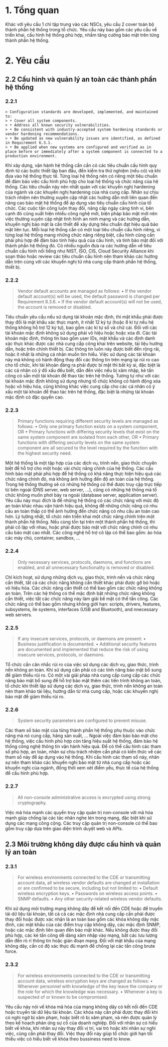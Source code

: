 # 1. Tổng quan
Khác với yêu cầu 1 chỉ tập trung vào các NSCs, yêu cầu 2 cover toàn bộ thành phần hệ thống trong tổ chức. Yêu cầu này bao gồm các yêu cầu về triển khai, cấu hình hệ thống phù hợp, nhầm tăng cường bảo mật trên từng thành phần hệ thống.
# 2. Yêu cầu
## 2.2 Cấu hình và quản lý an toàn các thành phần hệ thống
### 2.2.1
~~~
> Configuration standards are developed, implemented, and maintained to:
> • Cover all system components.
> • Address all known security vulnerabilities.
> • Be consistent with industry-accepted system hardening standards or vendor hardening recommendations.
> • Be updated as new vulnerability issues are identified, as defined in Requirement 6.3.1.
> • Be applied when new systems are configured and verified as in place before or immediately after a system component is connected to a production environment.
~~~
Khi xây dựng, vận hành hệ thống cần cần có các tiêu chuẩn cấu hình quy định từ các bước thiết lập ban đầu, đến kiểm tra thử nghiệm (nếu có) và khi đưa vào hệ thống thực tế. Từng loại hệ thống nên có riêng một tiêu chuẩn để đảm bảo việc cấu hình phù hợp cho loại hệ thống và chức năng của hệ thống.
Các tiêu chuẩn này nên nhất quán với các khuyến nghị hardening của ngành và các khuyến nghị hardening của nhà cung cấp. Nhân sự chịu trách nhiệm nên thường xuyên cập nhật các hướng dẫn mới liên quan đến nâng cao bảo mật hệ thống để áp dụng vào tiêu chuẩn cấu hình của tổ chức. Các cuộc tấn công luôn thay đổi, nâng cấp ngày càng tinh vi, bên cạnh đó cũng xuất hiện nhiều công nghệ mới, biện pháp bảo mật mới nên việc thường xuyên cập nhật tình hình an ninh mạng và các hướng dẫn, khuyến nghị bảo mật là cần thiết để xây dựng tiêu chuẩn đạt hiệu quả bảo mật liên tục.
Mỗi loại hệ thống cần có một loại tiêu chuẩn cấu hình riêng, vì từng loại hệ thống mang những chức năng riêng biệt, cấu hình cũng cần phải phù hợp để đảm bảo tính hiệu quả của cấu hình, và tính bảo mật đối với thành phần hệ thống đó.
Có nhiều nguồn đưa ra các hướng dẫn về tiêu chuẩn cấu hình nổi tiếng như NIST, ISO, CIS, Cloud Security Alliance khi soạn thảo hoặc review các tiêu chuẩn cấu hình nên tham khảo các hướng dẫn trên cùng với các khuyến nghị từ nhà cung cấp thành phần hệ thống, thiết bị.
### 2.2.2
> Vendor default accounts are managed as follows:
> • If the vendor default account(s) will be used, the default password is changed per Requirement 8.3.6.
> • If the vendor default account(s) will not be used, the account is removed or disabled.

Tiêu chuẩn yêu cầu nếu sử dụng tài khoản mặc định, thì mật khẩu phải được thay đổi là mật khẩu xác thực mạnh, ít nhất 12 ký tự (hoặc 8 kí tự nếu hệ thống không hỗ trợ 12 ký tự), bao gồm các kí tự số và chữ cái. Đối với các tài khoản mặc định không sử dụng phải vô hiệu hoặc hoặc xóa đi.
Các tài khoản mặc định, thông tin bao gồm user IDs, mật khẩu và các định danh xác thực khác được các nhà cung cấp công khai trên website, tài liệu hướng dẫn, hoặc trên chính thiết bị. Các thông tin luôn này được biết đến rộng rãi, hoặc ít nhất là những cá nhân muốn tìm hiểu. Việc sử dụng các tài khoản này mà không có hành động thay đổi các thông tin trên mạng lại rủi ro cao cho tổ chức, khi tài khoản đáng ra phải được bí mật thì bất kỳ ai, đặc biệt là các cá nhân có ý đồ xấu đều biết, dẫn đến việc nếu bị xâm nhập, kẻ tấn công có sẵn một tài khoản để thao tác trên hệ thống. Tương tự như với các tài khoản mặc định không sử dụng nhưng tổ chức không có hành động xóa hoặc vô hiệu hóa, cũng không khác việc cung cấp cho các cá nhân có ý xấu một tài khoản để thao tác trên hệ thống, đặc biệt là những tài khoản mặc định có đặc quyền cao.
### 2.2.3
> Primary functions requiring different security levels are managed as follows:
> • Only one primary function exists on a system component,
> OR
> • Primary functions with differing security levels that exist on the same system component are isolated from each other,
> OR
> • Primary functions with differing security levels on the same system component are all secured to the level required by the function with the highest security need.

Một hệ thống là một tập hợp của các dịch vụ, trình nền, giao thức chuyên biệt để hỗ trợ cho một hoặc vài chức năng chính của hệ thống. Các cấu hình bảo mật phải phù hợp để hệ thống có khả năng thực hiện hiệu quả các chức năng chính đó, mà không ảnh hưởng đến độ an toàn của hệ thống.
Trong hệ thống thường sẽ có những hệ thống có thể được truy cập trực tiếp từ bên ngoài (DNS server, web server, ...), cũng có những hệ thống mà tổ chức không muốn phơi bày ra ngoài (database server, application server). Yêu cầu này mục đích là để những hệ thống có các chức năng với mức độ an toàn khác nhau vận hành hiệu quả, không để những chức năng có nhu cầu an toàn thấp có thể ảnh hưởng đến chức năng có nhu cầu an toàn cao hơn.
Lý tưởng nhất, tổ chức nên triển khai một chức năng chính trên một thành phần hệ thống. Nếu cùng tồn tại trên một thành phần hệ thống, thì phải cô lập với nhau, hoặc phải được bảo mật với chức năng chính có nhu cầu bảo mật cao nhất.
Các công nghệ hỗ trợ cô lập có thể bao gồm: ảo hóa các máy chủ, container, sandbox, ...
### 2.2.4
> Only necessary services, protocols, daemons, and functions are enabled, and all unnecessary functionality is removed or disabled.

Chỉ kích hoạt, sử dụng những dịch vụ, giao thức, trình nền và chức năng cần thiết, tất cả các chức năng không cần thiết khác phải được gỡ bỏ hoặc vô hiệu hóa. Các chức năng cần thiết có thể bao gồm các chức năng không an toàn. Trên các hệ thống có thể mặc định bật những chức năng không cần thiết, việc tắt các chức năng này làm giải bề mặt có thể tấn công.
Các chức năng có thể bao gồm nhưng không giới hạn: scripts, drivers, features, subsystems, ile systems, interfaces (USB and Bluetooth), and nnecessary web servers.
### 2.2.5
> If any insecure services, protocols, or daemons are present:
> • Business justification is documented.
> • Additional security features are documented and implemented that reduce the risk of using insecure services, protocols, or daemons.

Tổ chức cần cân nhắc rủi ro của việc sử dụng các dịch vụ, giao thức, trình nền không an toàn. Khi sử dụng cần phải có các tính năng bảo mật bổ sung để giảm thiểu rủi ro.
Có một vài giải pháp nhà cung cấp cung cấp các chức năng bảo mật bổ sung để hỗ trợ bảo mật thêm các tiến trình không an toàn, tổ chức khi thiết lập sử dụng các dịch vụ, giao thức, trình nền không an toàn nên tham khảo tài liệu, hướng dẫn từ nhà cung cấp, hoặc các khuyến nghị bảo mật để giảm thiểu rủi ro.
### 2.2.6
> System security parameters are configured to prevent misuse.

Các tham số bảo mật của từng thành phần hệ thống phụ thuộc vào chức năng mà nó cung cấp, hãng sản xuất, ... Ngoài việc đảm bảo bảo mật cho hệ thống, việc cấu hình phù hợp còn tăng hiệu suất hệ thống, đảm bảo hệ thống công nghệ thông tin vận hành hiệu quả.
Để có thể cấu hình các tham số phù hợp, an toàn, nhân sự chịu trách nhiệm cần phải có kiến thức về các tham số này để áp dụng vào hệ thống. Khi cấu hình các tham số này, nhân sự nên tham khảo các khuyến nghị bảo mật từ nhà cung cấp hoặc các khuyến nghị của ngành, đồng thời xem xét điểm yếu, thực tế của hệ thống để cấu hình phù hợp.
### 2.2.7 
> All non-console administrative access is encrypted using strong cryptography.

Việc mã hóa mạnh các quyền truy cập quản trị non-console với mã hóa mạnh giúp chống lại các tác nhân nghe lén trong mạng, đặc biệt khi sử dụng các mạng công cộng. Các truy cập quản trị non-console có thể bao gồm truy cập dựa trên giao diện trình duyệt web và APIs.
## 2.3 Môi trường không dây được cấu hình và quản lý an toàn
### 2.3.1 
> For wireless environments connected to the CDE or transmitting account data, all wireless vendor defaults are changed at installation or are confirmed to be secure, including but not limited to:
> • Default wireless encryption keys.
> • Passwords on wireless access points.
> • SNMP defaults.
> • Any other security-related wireless vendor defaults.

Khi sử dụng môi trường mạng không dây để kết nối đến CDE hoặc để truyền tải dữ liệu tài khoản, tất cả cả các mặc định nhà cung cấp cần phải được thay đổi hoặc được xác nhận là an toàn bao gồm các khóa không dây mặc đinh, các mật khẩu của các điểm truy cập không dây, các mặc định SNMP, hoặc các mặc định liên quan đến bảo mật khác. Nếu không được thay đổi phù hợp, các kẻ tấn công dễ dàng xâm nhập vào mạng, bắt các lưu lượng dẫn đến rò rỉ thông tin hoặc gián đoạn mạng.
Đối với mật khẩu của mạng không dây, cần có độ xác thực đủ mạnh để chống lại các tấn công brute force.
### 2.3.2
> For wireless environments connected to the CDE or transmitting account data, wireless encryption keys are changed as follows:
> • Whenever personnel with knowledge of the key leave the company or the role for which the knowledge was necessary.
> • Whenever a key is suspected of or known to be compromised.

Yêu cầu này nói về khóa mã hóa của mạng không dây có kết nối đến CDE hoặc truyền tải dữ liệu tài khoản. Các khóa này cần phải được thay đổi khi có nghi ngờ bị xâm phạm, hoặc biết rõ bị xâm phạm, và nên được quản lý theo kế hoạch phản ứng sự cố của doanh nghiệp. 
Đối với nhân sự có hiểu biết về khóa, khi nhân sự này thay đổi vị trí, vai trò hoặc khi nhân sự nghỉ việc, cũng cần phải thay đổi. Việc thay đổi này giúp tổ chức giới hạn tối thiểu việc có hiểu biết về khóa theo bussiness need to know.
